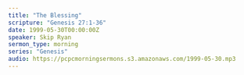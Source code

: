 ```yaml
---
title: "The Blessing"
scripture: "Genesis 27:1-36"
date: 1999-05-30T00:00:00Z
speaker: Skip Ryan
sermon_type: morning
series: "Genesis"
audio: https://pcpcmorningsermons.s3.amazonaws.com/1999-05-30.mp3 
---
```



